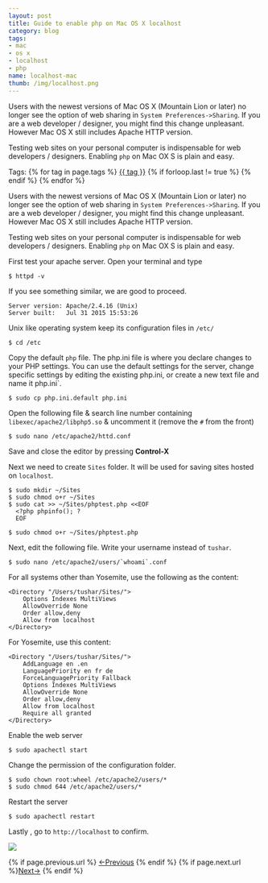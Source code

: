 ```yaml
---
layout: post
title: Guide to enable php on Mac OS X localhost
category: blog
tags:
- mac 
- os x
- localhost 
- php
name: localhost-mac
thumb: /img/localhost.png
---
```


<style type="text/css">
.myheading{font-family:Georgia, "Times New Roman", Times, serif;font-size:24px;margin-top:5px;margin-bottom:0;text-align:center;font-weight:400;color:#222}
.mysubheading{font-family:"Lucida Grande", Tahoma;font-size:10px;font-weight:lighter;font-variant:normal;text-transform:uppercase;color:#666;margin-top:10px;text-align:center!important;letter-spacing:.3em}
</style>

Users with the newest versions of Mac OS X (Mountain Lion or later) no longer see the option of web sharing in `System Preferences->Sharing`. If you are a web developer / designer, you might find this change unpleasant. However Mac OS X still includes Apache HTTP version. 
 
Testing web sites on your personal computer is indispensable for web developers / designers. Enabling `php` on Mac OX S is plain and easy. <!-- truncate_here -->

<p>Tags: {% for tag in page.tags %} <a class="mytag" href="/tag/{{ tag }}" title="View posts tagged with &quot;{{ tag }}&quot;">{{ tag }}</a>  {% if forloop.last != true %} {% endif %} {% endfor %} </p>


<script type="text/javascript" src="{{ root_url }}/js/shCore.js"></script>
<script type="text/javascript" src="{{ root_url }}/js/shBrushCpp.js"></script>
<link type="text/css" rel="stylesheet" href="{{ root_url }}/css/shCoreDefault.css"/>
<script type="text/javascript">SyntaxHighlighter.all();</script>

 Users with the newest versions of Mac OS X (Mountain Lion or later) no longer see the option of web sharing in `System Preferences->Sharing`. If you are a web developer / designer, you might find this change unpleasant. However Mac OS X still includes Apache HTTP version. 
 
Testing web sites on your personal computer is indispensable for web developers / designers. Enabling `php` on Mac OX S is plain and easy. 

First test your apache server. Open your terminal and type 

	$ httpd -v 

If you see something similar, we are good to proceed.

	Server version: Apache/2.4.16 (Unix)
	Server built:   Jul 31 2015 15:53:26

Unix like operating system keep its configuration files in `/etc/`

	$ cd /etc 

Copy the default `php` file.  The php.ini file is where you declare changes to your PHP settings. You can use the default settings for the server, change specific settings by editing the existing php.ini, or create a new text file and name it php.ini`.

	$ sudo cp php.ini.default php.ini 

Open the following file & search line number containing  `libexec/apache2/libphp5.so` & uncomment it (remove the `#` from the front)

	$ sudo nano /etc/apache2/httd.conf 

Save and close the editor by pressing **Control-X**

Next we need to create `Sites` folder. It will be used for saving sites hosted on `localhost`.
    
	$ sudo mkdir ~/Sites
	$ sudo chmod o+r ~/Sites
	$ sudo cat >> ~/Sites/phptest.php <<EOF
	  <?php phpinfo(); ?
	  EOF

	$ sudo chmod o+r ~/Sites/phptest.php

Next, edit the following file. Write your username instead of `tushar`. 
	
	$ sudo nano /etc/apache2/users/`whoami`.conf

For all systems other than Yosemite, use the following as the content:

	<Directory "/Users/tushar/Sites/">
		Options Indexes MultiViews
		AllowOverride None
		Order allow,deny
		Allow from localhost
	</Directory>
 
For Yosemite, use this content:

	<Directory "/Users/tushar/Sites/">
		AddLanguage en .en
		LanguagePriority en fr de
		ForceLanguagePriority Fallback
		Options Indexes MultiViews
		AllowOverride None
		Order allow,deny
		Allow from localhost
		Require all granted
	</Directory>

Enable the web server

	$ sudo apachectl start

Change the permission of the configuration folder. 

	$ sudo chown root:wheel /etc/apache2/users/*
	$ sudo chmod 644 /etc/apache2/users/*

Restart the server

	$ sudo apachectl restart

Lastly , go to `http://localhost` to confirm.

<p> 
<img src="{{ root_url }}/img/localhost.png" >
</p>

<nav class="pagination clear" style="padding-bottom:20px;">
{% if page.previous.url %} <a class="prev-item" href="{{page.previous.url}}" title="Previous Post: {{page.previous.title}}">&larr;Previous</a>   {% endif %}  {% if page.next.url %}<a class="next-item" href="{{page.next.url}}" title="Next Post: {{page.next.title}}">Next&rarr;</a>         {% endif %}
</nav>

